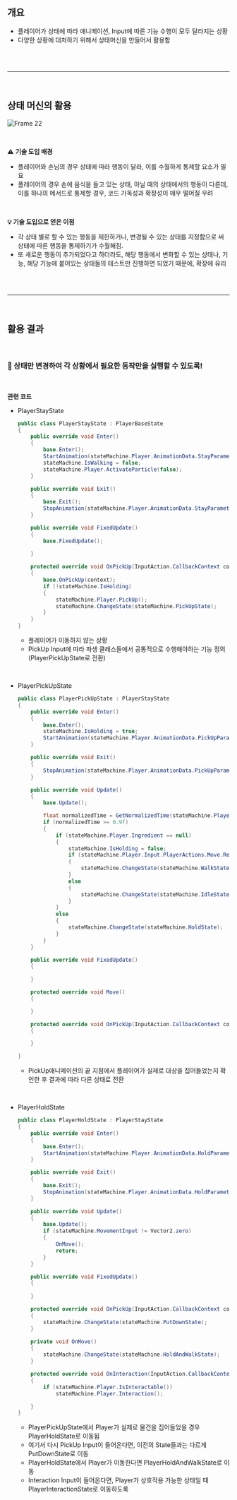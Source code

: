 ## 개요

- 플레이어가 상태에 따라 애니메이션, Input에 따른 기능 수행이 모두 달라지는 상황
- 다양한 상황에 대처하기 위해서 상태머신을 만들어서 활용함

<br><br>

---

<br>

## 상태 머신의 활용

![Frame 22](https://github.com/szlovelee/TodangCodes-LHJ/assets/77392694/73db63d0-0f09-4538-9e5a-30624a8599c6)

<br>

⚠️ **기술 도입 배경**
- 플레이어와 손님의 경우 상태에 따라 행동이 달라, 이를 수월하게 통제할 요소가 필요
- 플레이어의 경우 손에 음식을 들고 있는 상태, 아닐 때의 상태에서의 행동이 다른데, 이를 하나의 메서드로 통제할 경우, 코드 가독성과 확장성이 매우 떨어질 우려

<br>

**💡 기술 도입으로 얻은 이점**

- 각 상태 별로 할 수 있는 행동을 제한하거나, 
변경될 수 있는 상태를 지정함으로 써 상태에 따른 행동을 통제하기가 수월해짐.
- 또 새로운 행동이 추가되었다고 하더라도, 해당 행동에서 변화할 수 있는 상태나, 기능, 해당 기능에 붙어있는 상태들의 테스트만 진행하면 되었기 때문에, 확장에 유리

<br><br>

---

<br>

## **활용 결과**

<br>

### 💫 상태만 변경하여 각 상황에서 필요한 동작만을 실행할 수 있도록!

<br>

**관련 코드**

- PlayerStayState
    
    ```csharp
    public class PlayerStayState : PlayerBaseState
    {
        public override void Enter()
        {
            base.Enter();
            StartAnimation(stateMachine.Player.AnimationData.StayParameterHash);
            stateMachine.IsWalking = false;
            stateMachine.Player.ActivateParticle(false);
        }
    
        public override void Exit()
        {
            base.Exit();
            StopAnimation(stateMachine.Player.AnimationData.StayParameterHash);
        }
    
        public override void FixedUpdate()
        {
            base.FixedUpdate();
            
        }
    
        protected override void OnPickUp(InputAction.CallbackContext context)
        {
            base.OnPickUp(context);
            if (!stateMachine.IsHolding)
            {
                stateMachine.Player.PickUp();
                stateMachine.ChangeState(stateMachine.PickUpState);
            }
        }
    }
    ```
    
    - 플레이어가 이동하지 않는 상황
    - PickUp Input에 따라 파생 클래스들에서 공통적으로 수행해야하는 기능 정의 (PlayerPickUpState로 전환)

<br>

- PlayerPickUpState
    
    ```csharp
    public class PlayerPickUpState : PlayerStayState
    {
        public override void Enter()
        {
            base.Enter();
            stateMachine.IsHolding = true;
            StartAnimation(stateMachine.Player.AnimationData.PickUpParameterHash);
        }
    
        public override void Exit()
        {
            StopAnimation(stateMachine.Player.AnimationData.PickUpParameterHash);
        }
    
        public override void Update()
        {
            base.Update();
    
            float normalizedTime = GetNormalizedTime(stateMachine.Player.Animator, "PickUp");
            if (normalizedTime >= 0.9f)
            {
                if (stateMachine.Player.Ingredient == null)
                {
                    stateMachine.IsHolding = false;
                    if (stateMachine.Player.Input.PlayerActions.Move.ReadValue<Vector2>() != Vector2.zero) 
                    {
                        stateMachine.ChangeState(stateMachine.WalkState);
                    }
                    else
                    {
                        stateMachine.ChangeState(stateMachine.IdleState);
                    }
                }
                else
                {
                    stateMachine.ChangeState(stateMachine.HoldState);
                }
            }
        }
    
        public override void FixedUpdate()
        {
            
        }
    
        protected override void Move()
        {
    
        }
    
        protected override void OnPickUp(InputAction.CallbackContext context)
        {
    
        }
    
    }
    ```
    
    - PickUp애니메이션의 끝 지점에서 플레이어가 실제로 대상을 집어들었는지 확인한 후 결과에 따라 다른 상태로 전환

<br>

- PlayerHoldState
    
    ```csharp
    public class PlayerHoldState : PlayerStayState
    {
        public override void Enter()
        {
            base.Enter();
            StartAnimation(stateMachine.Player.AnimationData.HoldParameterHash);
        }
    
        public override void Exit()
        {
            base.Exit();
            StopAnimation(stateMachine.Player.AnimationData.HoldParameterHash);
        }
    
        public override void Update()
        {
            base.Update();
            if (stateMachine.MovementInput != Vector2.zero)
            {
                OnMove();
                return;
            }
        }
    
        public override void FixedUpdate()
        {
            
        }
    
        protected override void OnPickUp(InputAction.CallbackContext context)
        {
            stateMachine.ChangeState(stateMachine.PutDownState);
        }
    
        private void OnMove()
        {
            stateMachine.ChangeState(stateMachine.HoldAndWalkState);
        }
    
        protected override void OnInteraction(InputAction.CallbackContext context)
        {
            if (stateMachine.Player.IsInteractable())
                stateMachine.Player.Interaction();
    
        }
    }
    ```
    
    - PlayerPickUpState에서 Player가 실제로 물건을 집어들었을 경우 PlayerHoldState로 이동됨
    - 여기서 다시 PickUp Input이 들어온다면, 이전의 State들과는 다르게 PutDownState로 이동
    - PlayerHoldState에서 Player가 이동한다면 PlayerHoldAndWalkState로 이동
    - Interaction Input이 들어온다면, Player가 상호작용 가능한 상태일 때 PlayerInteractionState로 이동하도록
